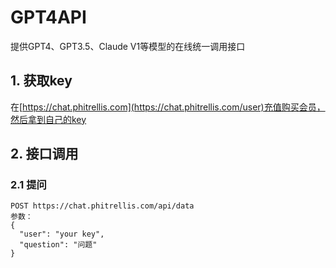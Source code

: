 # GPT4API
提供GPT4、GPT3.5、Claude V1等模型的在线统一调用接口

## 1. 获取key
在[https://chat.phitrellis.com](https://chat.phitrellis.com/user)充值购买会员，然后拿到自己的key

## 2. 接口调用
### 2.1 提问
```
POST https://chat.phitrellis.com/api/data
参数：
{
  "user": "your key",
  "question": "问题"
}
```
